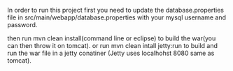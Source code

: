 In order to run this project first you need to update the database.properties file in
src/main/webapp/database.properties with your mysql username and password.

then run mvn clean install(command line or eclipse) to build the war(you can then throw it on tomcat).
or run mvn clean intall jetty:run to build and run the war file in a jetty conatiner (Jetty uses localhohst 8080 same as tomcat).